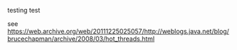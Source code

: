 testing
test

see https://web.archive.org/web/20111225025057/http://weblogs.java.net/blog/brucechapman/archive/2008/03/hot_threads.html


